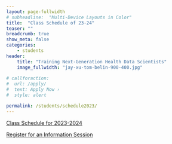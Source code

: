 ```yaml
---
layout: page-fullwidth
# subheadline:  "Multi-Device Layouts in Color"
title:  "Class Schedule of 23-24"
teaser: ""
breadcrumb: true
show_meta: false
categories:
    - students
header:
    title: "Training Next-Generation Health Data Scientists"
    image_fullwidth: "jay-xu-tom-belin-900-400.jpg"
    
# callforaction:
#  url: /apply/
#  text: Apply Now ›
#  style: alert

permalink: /students/schedule2023/
---
```


<a href="https://ucla-mdsh.github.io/docs/MDSH_CourseSchedule_2023_2024_MPH-HP_v2.pdf">Class Schedule for 2023-2024 </a>

<div class="row t60 b60">
        <div class="small-12 text-center columns">
            <a class="button large radius info" href="https://ucla.zoom.us/meeting/register/tJIuc-mtqj0qG91cHwVA2wEnn3WDwxVEio-p">Register for an Information Session</a>
        </div><!-- /.small-12.columns -->
</div><!-- /.row -->
<!-- [Sign up for updates here.](https://uclahs.az1.qualtrics.com/jfe/form/SV_0xFyH6DBXYrRzgi) -->

